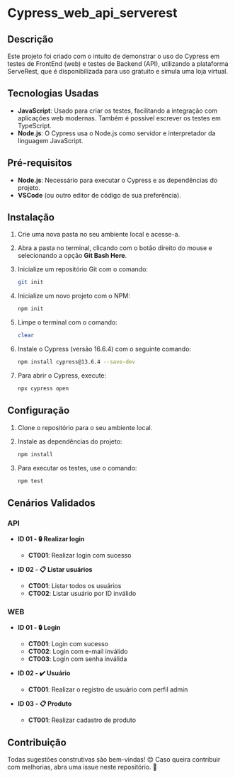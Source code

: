 # Cypress_web_api_serverest

## Descrição

Este projeto foi criado com o intuito de demonstrar o uso do Cypress em testes de FrontEnd (web) e testes de Backend (API), utilizando a plataforma ServeRest, que é disponibilizada para uso gratuito e simula uma loja virtual.

## Tecnologias Usadas

- **JavaScript**: Usado para criar os testes, facilitando a integração com aplicações web modernas. Também é possível escrever os testes em TypeScript.
- **Node.js**: O Cypress usa o Node.js como servidor e interpretador da linguagem JavaScript.

## Pré-requisitos

- **Node.js**: Necessário para executar o Cypress e as dependências do projeto.
- **VSCode** (ou outro editor de código de sua preferência).

## Instalação

1. Crie uma nova pasta no seu ambiente local e acesse-a.
2. Abra a pasta no terminal, clicando com o botão direito do mouse e selecionando a opção **Git Bash Here**.
3. Inicialize um repositório Git com o comando:

   ```bash
   git init
   ```

4. Inicialize um novo projeto com o NPM:

   ```bash
   npm init
   ```

5. Limpe o terminal com o comando:

   ```bash
   clear
   ```

6. Instale o Cypress (versão 16.6.4) com o seguinte comando:

   ```bash
   npm install cypress@13.6.4 --save-dev
   ```

7. Para abrir o Cypress, execute:

   ```bash
   npx cypress open
   ```

## Configuração

1. Clone o repositório para o seu ambiente local.
2. Instale as dependências do projeto:

   ```bash
   npm install
   ```

3. Para executar os testes, use o comando:

   ```bash
   npm test
   ```

## Cenários Validados

### API

- **ID 01 - 🔒 Realizar login**
  - **CT001**: Realizar login com sucesso

- **ID 02 - 📋 Listar usuários**
  - **CT001**: Listar todos os usuários
  - **CT002**: Listar usuário por ID inválido

### WEB

- **ID 01 - 🔒 Login**
  - **CT001**: Login com sucesso
  - **CT002**: Login com e-mail inválido
  - **CT003**: Login com senha inválida

- **ID 02 - ✔️ Usuário**
  - **CT001**: Realizar o registro de usuário com perfil admin

- **ID 03 - 📋 Produto**
  - **CT001**: Realizar cadastro de produto

## Contribuição

Todas sugestões construtivas são bem-vindas! 😊 Caso queira contribuir com melhorias, abra uma issue neste repositório. 🚀